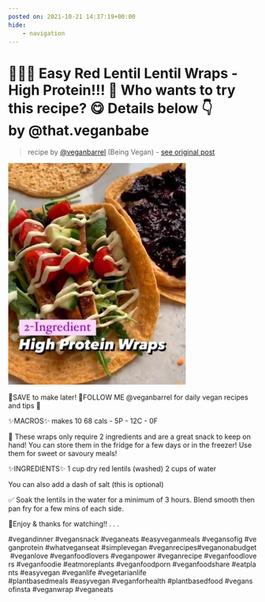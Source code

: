 ```yaml
---
posted on: 2021-10-21 14:37:19+00:00
hide:
    - navigation
---
```


# 🌱🎉💪 Easy Red Lentil Lentil Wraps - High Protein!!! 💚 Who wants to try this recipe? 😋 Details below 👇 by @that.veganbabe 

> recipe by [@veganbarrel](https://www.instagram.com/veganbarrel/) 
(Being Vegan) - [see original post](https://instagram.com/p/CVS1Iy5q2Kl)

![](../img/veganbarrel_21-10-2021_1410.png)


🌟SAVE to make later!
🌟FOLLOW ME @veganbarrel for daily vegan recipes and tips 🌱

✨MACROS✨ makes 10
68 cals - 5P - 12C - 0F

🙌 These wraps only require 2 ingredients and are a great snack to keep on hand! You can store them in the fridge for a few days or in the freezer! Use them for sweet or savoury meals!

✨INGREDIENTS✨
1 cup dry red lentils (washed)
2 cups of water

You can also add a dash of salt (this is optional)

✅ Soak the lentils in the water for a minimum of 3 hours. Blend smooth then pan fry for a few mins of each side.

💜Enjoy & thanks for watching!!
.
.
.

\#vegandinner \#vegansnack \#veganeats \#easyveganmeals \#vegansofig \#veganprotein \#whatveganseat \#simplevegan \#veganrecipes\#veganonabudget \#veganlove \#veganfoodlovers \#veganpower \#veganrecipe \#veganfoodlovers \#veganfoodie \#eatmoreplants \#veganfoodporn \#veganfoodshare \#eatplants \#easyvegan \#veganlife \#vegetarianlife ​\#plantbasedmeals \#easyvegan \#veganforhealth \#plantbasedfood \#vegansofinsta \#veganwrap \#veganeats 